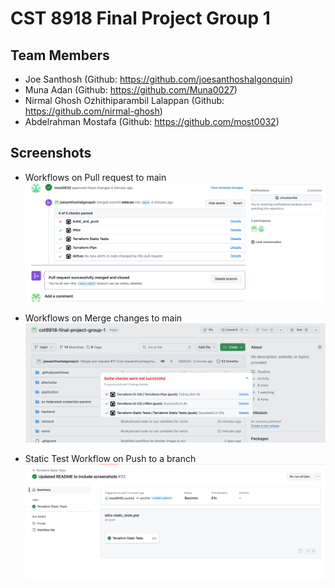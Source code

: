 # CST 8918 Final Project Group 1

## Team Members

- Joe Santhosh (Github: https://github.com/joesanthoshalgonquin)
- Muna Adan (Github: https://github.com/Muna0027)
- Nirmal Ghosh Ozhithiparambil Lalappan (Github: https://github.com/nirmal-ghosh)
- Abdelrahman Mostafa (Github: https://github.com/most0032)

## Screenshots

- Workflows on Pull request to main
  ![plot](./screenshots/workflow_on_pr_to_main.png)

- Workflows on Merge changes to main
  ![plot](./screenshots/workflow_after_merge.png)

- Static Test Workflow on Push to a branch
  ![plot](./screenshots/workflow_on_push_to_branch.png)
